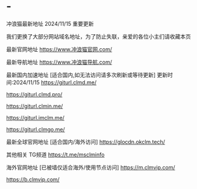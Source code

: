 # -
冲浪猫最新地址
2024/11/15 重要更新

我们更换了大部分网站域名地址，为了防止失联，亲爱的各位小主们请收藏本页

最新官网地址
https://www.冲浪猫官网.com/

最新导航地址
https://www.冲浪猫导航.com/

最新国内加速地址
[适合国内,如无法访问请多次刷新或等待更新] 更新时间:2024/11/15
https://giturl.clmd.me/

https://giturl.clmd.pro/

https://giturl.clmin.me/

https://giturl.imclm.me/

https://giturl.clmgo.me/

最新全球官网地址
[适合国内/海外访问]
https://glocdn.okclm.tech/

其他相关
TG频道 https://t.me/msclminfo

海外官网地址
[已被墙仅适合海外/使用节点访问]
https://m.clmvip.com/

https://b.clmvip.com/
